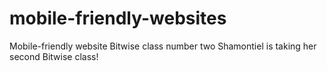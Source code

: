 # mobile-friendly-websites
Mobile-friendly website Bitwise class number two
Shamontiel is taking her second Bitwise class!
